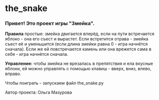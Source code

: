 # the_snake

### Привет! Это проект игры "Змейка".

**Правила** простые: змейка двигается вперёд, если на пути встречается яблоко - 
она его съест и вырастет. Если встретится отрава - змейка съест её и
уменьшится (если длина змейки равна 0 - игра начнётся сначала).
Если же ей повстречается камень или она врежется сама в себя - игра начнётся
сначала.

**Управление:** чтобы змейка не врезалась в препятствия и ела вкусные яблоки, ей
можно управлять с помощью клавиш - вверх, вниз, влево, вправо.

Чтобы поиграть - запускаем файл the_snake.py


Автор проекта: Ольга Мазурова
